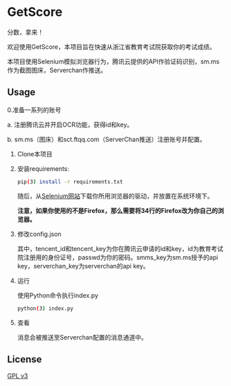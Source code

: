 # GetScore
分数，拿来！

欢迎使用GetScore，本项目旨在快速从浙江省教育考试院获取你的考试成绩。

本项目使用Selenium模拟浏览器行为，腾讯云提供的API作验证码识别，sm.ms作为截图图床，Serverchan作推送。

## Usage

0.准备一系列的账号
   
   a. 注册腾讯云并开启OCR功能，获得id和key。
   
   b. sm.ms（图床）和sct.ftqq.com（ServerChan推送）注册账号并配置。

1. Clone本项目

2. 安装requirements:

   ```bash
   pip(3) install -r requirements.txt
   ```

   随后，从[Selenium网站](https://www.selenium.dev/documentation/zh-cn/webdriver/driver_requirements/)下载你所用浏览器的驱动，并放置在系统环境下。

   **注意，如果你使用的不是Firefox，那么需要将34行的Firefox改为你自己的浏览器。**

3. 修改config.json

   其中，tencent_id和tencent_key为你在腾讯云申请的id和key，id为教育考试院注册用的身份证号，passwd为你的密码。smms_key为sm.ms授予的api key，serverchan_key为serverchan的api key。

4. 运行

   使用Python命令执行index.py

   ```bash
   python(3) index.py
   ```

5. 查看

   消息会被推送至Serverchan配置的消息通道中。

## License 

[GPL v3](https://www.gnu.org/licenses/gpl-3.0-standalone.html)

